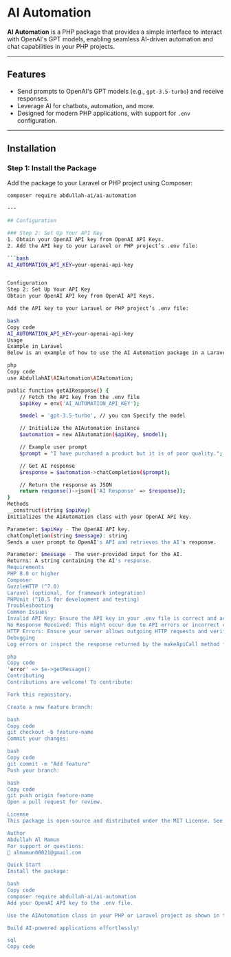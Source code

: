 # AI Automation

**AI Automation** is a PHP package that provides a simple interface to interact with OpenAI's GPT models, enabling seamless AI-driven automation and chat capabilities in your PHP projects.

---

## Features
- Send prompts to OpenAI's GPT models (e.g., `gpt-3.5-turbo`) and receive responses.
- Leverage AI for chatbots, automation, and more.
- Designed for modern PHP applications, with support for `.env` configuration.

---

## Installation

### Step 1: Install the Package
Add the package to your Laravel or PHP project using Composer:
```bash
composer require abdullah-ai/ai-automation

---

## Configuration

### Step 2: Set Up Your API Key
1. Obtain your OpenAI API key from OpenAI API Keys.
2. Add the API key to your Laravel or PHP project’s .env file:

```bash
AI_AUTOMATION_API_KEY=your-openai-api-key


Configuration
Step 2: Set Up Your API Key
Obtain your OpenAI API key from OpenAI API Keys.

Add the API key to your Laravel or PHP project’s .env file:

bash
Copy code
AI_AUTOMATION_API_KEY=your-openai-api-key
Usage
Example in Laravel
Below is an example of how to use the AI Automation package in a Laravel project:

php
Copy code
use AbdullahAI\AIAutomation\AIAutomation;

public function getAIResponse() {
    // Fetch the API key from the .env file
    $apiKey = env('AI_AUTOMATION_API_KEY');

    $model = 'gpt-3.5-turbo', // you can Specify the model

    // Initialize the AIAutomation instance
    $automation = new AIAutomation($apiKey, $model);

    // Example user prompt
    $prompt = "I have purchased a product but it is of poor quality.";

    // Get AI response
    $response = $automation->chatCompletion($prompt);

    // Return the response as JSON
    return response()->json(['AI Response' => $response]);
}
Methods
__construct(string $apiKey)
Initializes the AIAutomation class with your OpenAI API key.

Parameter: $apiKey - The OpenAI API key.
chatCompletion(string $message): string
Sends a user prompt to OpenAI's API and retrieves the AI's response.

Parameter: $message - The user-provided input for the AI.
Returns: A string containing the AI's response.
Requirements
PHP 8.0 or higher
Composer
GuzzleHTTP (^7.0)
Laravel (optional, for framework integration)
PHPUnit (^10.5 for development and testing)
Troubleshooting
Common Issues
Invalid API Key: Ensure the API key in your .env file is correct and active.
No Response Received: This might occur due to API errors or incorrect configurations.
HTTP Errors: Ensure your server allows outgoing HTTP requests and verify the OpenAI API endpoint.
Debugging
Log errors or inspect the response returned by the makeApiCall method for more details:

php
Copy code
'error' => $e->getMessage()
Contributing
Contributions are welcome! To contribute:

Fork this repository.

Create a new feature branch:

bash
Copy code
git checkout -b feature-name
Commit your changes:

bash
Copy code
git commit -m "Add feature"
Push your branch:

bash
Copy code
git push origin feature-name
Open a pull request for review.

License
This package is open-source and distributed under the MIT License. See the LICENSE file for details.

Author
Abdullah Al Mamun
For support or questions:
📧 almamun00021@gmail.com

Quick Start
Install the package:

bash
Copy code
composer require abdullah-ai/ai-automation
Add your OpenAI API key to the .env file.

Use the AIAutomation class in your PHP or Laravel project as shown in the Usage section.

Build AI-powered applications effortlessly!

sql
Copy code


